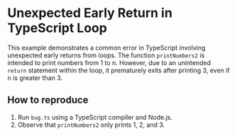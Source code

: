 # Unexpected Early Return in TypeScript Loop

This example demonstrates a common error in TypeScript involving unexpected early returns from loops. The function `printNumbers2` is intended to print numbers from 1 to n. However, due to an unintended `return` statement within the loop, it prematurely exits after printing 3, even if n is greater than 3.

## How to reproduce
1.  Run `bug.ts` using a TypeScript compiler and Node.js.
2. Observe that `printNumbers2` only prints 1, 2, and 3.